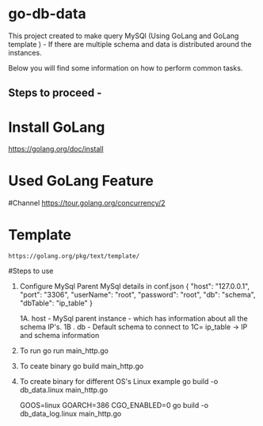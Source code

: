 # go-db-data

This project created to make query MySQl (Using <bold> GoLang and GoLang template </bold>)
    - If there are multiple schema and data is distributed around the instances.
    
Below you will find some information on how to perform common tasks.<br>

## Steps to proceed -
# Install GoLang 
   https://golang.org/doc/install

# Used GoLang Feature 
  #Channel
    https://tour.golang.org/concurrency/2
  # Template 
    https://golang.org/pkg/text/template/



#Steps to use
 1. Configure MySql Parent MySql details in conf.json
            {
            "host": "127.0.0.1",
            "port": "3306",
            "userName": "root",
            "password": "root",
            "db": "schema",
            "dbTable": "ip_table"
        }

    1A. host - MySql parent instance - which has information about all the schema IP's.
    1B . db - Default schema to connect to 
    1C= ip_table -> IP and schema information 

2. To run 
  go run main_http.go

3. To ceate binary 
        go build main_http.go
   
4. To create binary for different OS's 
    Linux example
    go build -o db_data.linux main_http.go

    GOOS=linux GOARCH=386 CGO_ENABLED=0 go build -o db_data_log.linux main_http.go